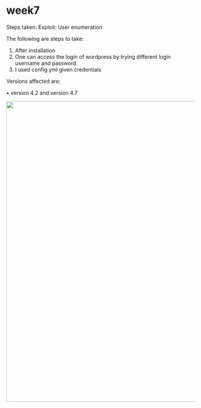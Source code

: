 # week7
Steps taken:
Exploit: User enumeration

The following are steps to take:
1.	After installation 
2.	One can access the login of wordpress by trying different login username and password 
3.	I used config.yml given credentials 

Versions affected are:

•	version 4.2 and version 4.7

<img src="userEnum" width="800">
